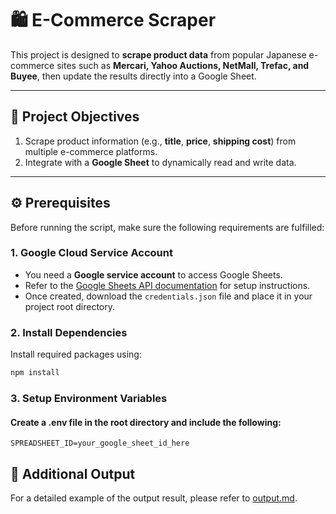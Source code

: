 # 🛍️ E-Commerce Scraper

This project is designed to **scrape product data** from popular Japanese e-commerce sites such as **Mercari, Yahoo Auctions, NetMall, Trefac, and Buyee**, then update the results directly into a Google Sheet.

---

## 📌 Project Objectives

1. Scrape product information (e.g., **title**, **price**, **shipping cost**) from multiple e-commerce platforms.
2. Integrate with a **Google Sheet** to dynamically read and write data.

---

## ⚙️ Prerequisites

Before running the script, make sure the following requirements are fulfilled:

### 1. Google Cloud Service Account

- You need a **Google service account** to access Google Sheets.
- Refer to the [Google Sheets API documentation](https://developers.google.com/sheets/api/quickstart) for setup instructions.
- Once created, download the `credentials.json` file and place it in your project root directory.

### 2. Install Dependencies

Install required packages using:

```bash
npm install
```

### 3. Setup Environment Variables

#### Create a .env file in the root directory and include the following:

```
SPREADSHEET_ID=your_google_sheet_id_here
```

## 📄 Additional Output

For a detailed example of the output result, please refer to [output.md](./output.md).
